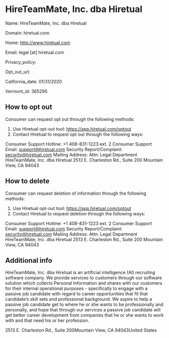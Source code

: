 
# HireTeamMate, Inc. dba Hiretual

Name: HireTeamMate, Inc. dba Hiretual

Domain: hiretual.com

Home: http://www.hiretual.com

Email: legal [at] hiretual.com

Privacy_policy: 

Opt_out_url: 

California_date: 01/31/2020

Vermont_id: 365295



## How to opt out

Consumer can request opt out through the following methods:

1. Use Hiretual opt-out tool: https://app.hiretual.com/optout
2. Contact Hiretual to request opt out through the following ways: 

Consumer Support Hotline: +1 408-831-1223 ext. 2
Consumer Support Email: support@hiretual.com
Security Report/Complaint: security@hiretual.com
Mailing Address:
Attn: Legal Department
HireTeamMate, Inc. dba Hiretual
2513 E. Charleston Rd., Suite 200
Mountain View, CA 94043

## How to delete

Consumer can request deletion of information through the following methods:

1. Use Hiretual opt-out tool: https://app.hiretual.com/optout
2. Contact Hiretual to request deletion through the following ways: 

Consumer Support Hotline: +1 408-831-1223 ext. 2
Consumer Support Email: support@hiretual.com
Security Report/Complaint: security@hiretual.com
Mailing Address:
Attn: Legal Department
HireTeamMate, Inc. dba Hiretual
2513 E. Charleston Rd., Suite 200
Mountain View, CA 94043

## Additional info

HireTeamMate, Inc. dba Hiretual is an artificial intelligence (AI) recruiting software company. We provide services to customers through our software solution which collects Personal Information and shares with our customers for their internal operational purposes - specifically to engage with a passive job candidate with regard to career opportunities that fit that candidate’s skill sets and professional background. We aspire to help a passive job candidate get to where he or she wants to be professionally and personally, and hope that through our services a passive job candidate will get better career development from companies that he or she wants to work with and that need his or her profession.

2513 E. Charleston Rd., Suite 200Mountain View, CA 94043United States

